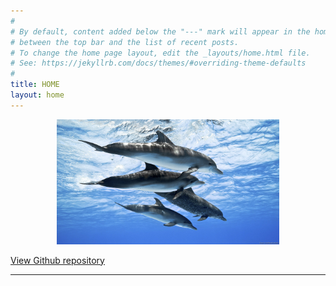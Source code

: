 ```yaml
---
#
# By default, content added below the "---" mark will appear in the home page
# between the top bar and the list of recent posts.
# To change the home page layout, edit the _layouts/home.html file.
# See: https://jekyllrb.com/docs/themes/#overriding-theme-defaults
#
title: HOME
layout: home
---
```

<p align=center>
<img height=200 style="float:none" src="./assets/images/dophin.jpg" /></p>

[View Github repository](https://github.com/jeffatoptics/jeff-minima)

---
